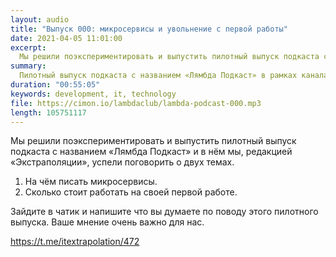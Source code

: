 ```yaml
---
layout: audio
title: "Выпуск 000: микросервисы и увольнение с первой работы"
date: 2021-04-05 11:01:00
excerpt:
  Мы решили поэкспериментировать и выпустить пилотный выпуск подкаста c названием «Лямбда Подкаст». В нём мы, редакцией «Экстраполяции», успели поговорить о двух темах.
summary:
  Пилотный выпуск подкаста c названием «Лямбда Подкаст» в рамках канала «Экстраполяция IT» (https://t.me/itextrapolation)
duration: "00:55:05"
keywords: development, it, technology
file: https://cimon.io/lambdaclub/lambda-podcast-000.mp3
length: 105751117
---
```


Мы решили поэкспериментировать и выпустить пилотный выпуск подкаста c названием «Лямбда Подкаст» и в нём мы, редакцией «Экстраполяции», успели поговорить о двух темах.

1. На чём писать микросервисы.
2. Сколько стоит работать на своей первой работе.

Зайдите в чатик и напишите что вы думаете по поводу этого пилотного выпуска. Ваше мнение очень важно для нас.

https://t.me/itextrapolation/472
